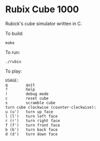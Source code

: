 # Rubix Cube 1000

Rubick's cube simulator written in C. 

To build:

```
make
```

To run:

```
./rubix
```

To play:

```
USAGE: 
q        quit
?        help
!        debug mode
c        reset cube
s        scramble cube
turn cube clockwise (counter-clockwise):
u (u')   turn up face
l (l')   turn left face
r (r')   turn right face
f (f')   turn front face
b (b')   turn back face
d (d')   turn down face
```
